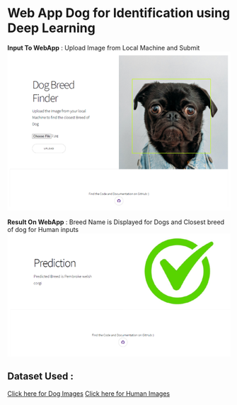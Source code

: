 #  Web App Dog for Identification using Deep Learning  

**Input To WebApp** : Upload Image from Local Machine and Submit
![pg1.png](/images/pg1.png) 

**Result On WebApp** : Breed Name is Displayed for Dogs and Closest breed of dog for Human inputs
![pg2.png](/images/pg2.png) 


## Dataset Used :    
[Click here for Dog Images](https://s3-us-west-1.amazonaws.com/udacity-aind/dog-project/dogImages.zip) 
[Click here for Human Images](https://s3-us-west-1.amazonaws.com/udacity-aind/dog-project/lfw.zip)

